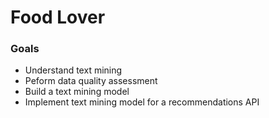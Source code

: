 # Food Lover

### Goals
- Understand text mining
- Peform data quality assessment
- Build a text mining model
- Implement text mining model for a recommendations API
